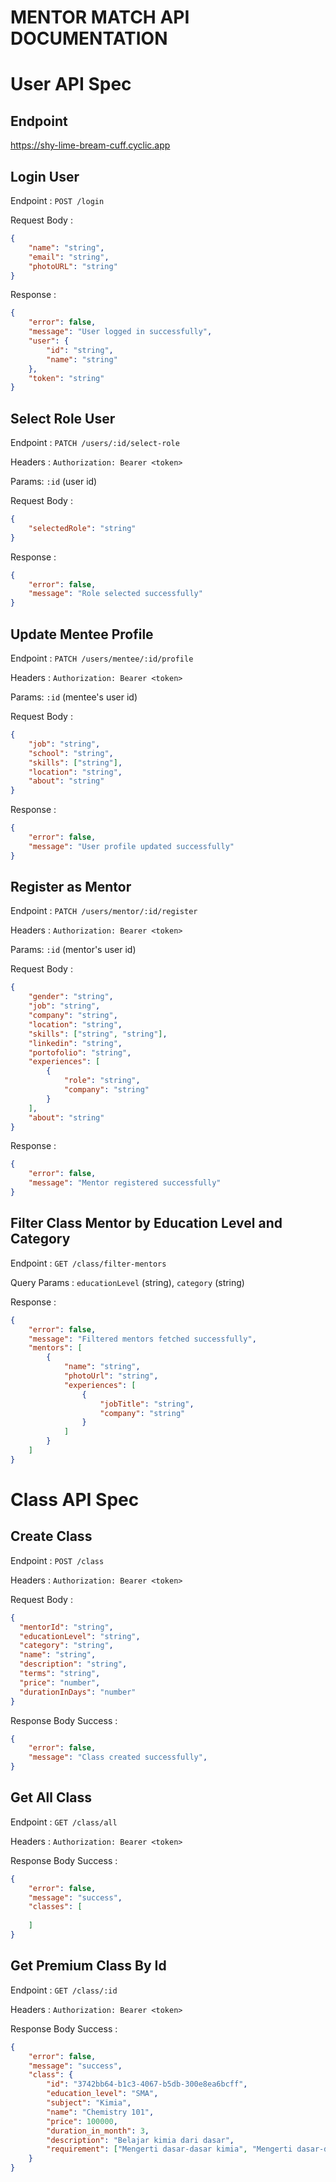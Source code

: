 # MENTOR MATCH API DOCUMENTATION

# User API Spec

## Endpoint

https://shy-lime-bream-cuff.cyclic.app

## Login User

Endpoint : `POST /login`

Request Body :

```json
{
	"name": "string",
	"email": "string",
	"photoURL": "string"
}
```

Response :

```json
{
	"error": false,
	"message": "User logged in successfully",
	"user": {
		"id": "string",
		"name": "string"
	},
	"token": "string"
}
```

## Select Role User

Endpoint : `PATCH /users/:id/select-role`

Headers : `Authorization: Bearer <token>`

Params: `:id` (user id)

Request Body :

```json
{
	"selectedRole": "string"
}
```

Response :

```json
{
	"error": false,
	"message": "Role selected successfully"
}
```

## Update Mentee Profile

Endpoint : `PATCH /users/mentee/:id/profile`

Headers : `Authorization: Bearer <token>`

Params: `:id` (mentee's user id)

Request Body :

```json
{
	"job": "string",
	"school": "string",
	"skills": ["string"],
	"location": "string",
	"about": "string"
}
```

Response :

```json
{
	"error": false,
	"message": "User profile updated successfully"
}
```

## Register as Mentor

Endpoint : `PATCH /users/mentor/:id/register`

Headers : `Authorization: Bearer <token>`

Params: `:id` (mentor's user id)

Request Body :

```json
{
	"gender": "string",
	"job": "string",
	"company": "string",
	"location": "string",
	"skills": ["string", "string"],
	"linkedin": "string",
	"portofolio": "string",
	"experiences": [
		{
			"role": "string",
			"company": "string"
		}
	],
	"about": "string"
}
```

Response :

```json
{
	"error": false,
	"message": "Mentor registered successfully"
}
```

## Filter Class Mentor by Education Level and Category

Endpoint : `GET /class/filter-mentors`

Query Params : `educationLevel` (string), `category` (string)

Response :

```json
{
	"error": false,
	"message": "Filtered mentors fetched successfully",
	"mentors": [
		{
			"name": "string",
			"photoUrl": "string",
			"experiences": [
				{
					"jobTitle": "string",
					"company": "string"
				}
			]
		}
	]
}
```


# Class API Spec

## Create Class

Endpoint : `POST /class`

Headers : `Authorization: Bearer <token>`

Request Body :

```json
{
  "mentorId": "string",
  "educationLevel": "string",
  "category": "string",
  "name": "string",
  "description": "string",
  "terms": "string",
  "price": "number",
  "durationInDays": "number"
}

```

Response Body Success :

```json
{
	"error": false,
	"message": "Class created successfully",
}
```

## Get All Class 

Endpoint : `GET /class/all`

Headers : `Authorization: Bearer <token>`

Response Body Success :

```json
{
	"error": false,
	"message": "success",
	"classes": [
		
	]
}
```

## Get Premium Class By Id

Endpoint : `GET /class/:id`

Headers : `Authorization: Bearer <token>`

Response Body Success :

```json
{
	"error": false,
	"message": "success",
	"class": {
		"id": "3742bb64-b1c3-4067-b5db-300e8ea6bcff",
		"education_level": "SMA",
		"subject": "Kimia",
		"name": "Chemistry 101",
		"price": 100000,
		"duration_in_month": 3,
		"description": "Belajar kimia dari dasar",
		"requirement": ["Mengerti dasar-dasar kimia", "Mengerti dasar-dasar matematika"]
	}
}
```

